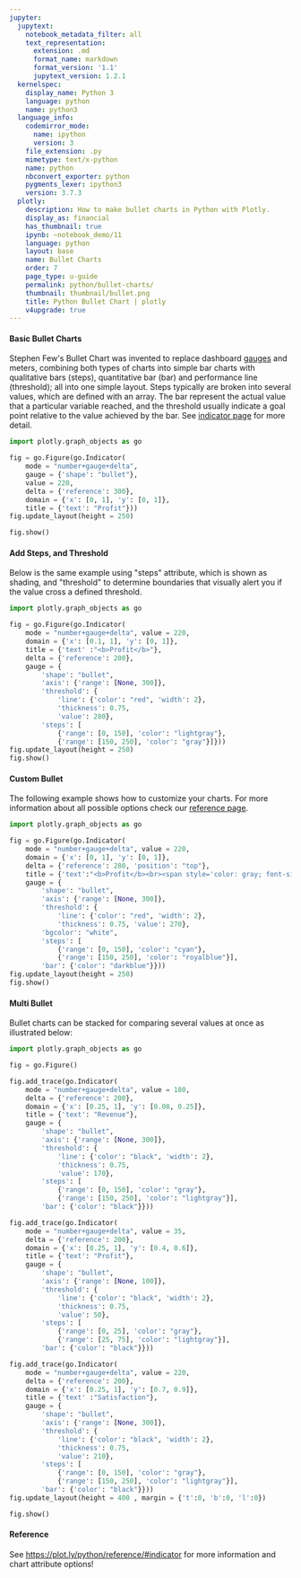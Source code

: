 ```yaml
---
jupyter:
  jupytext:
    notebook_metadata_filter: all
    text_representation:
      extension: .md
      format_name: markdown
      format_version: '1.1'
      jupytext_version: 1.2.1
  kernelspec:
    display_name: Python 3
    language: python
    name: python3
  language_info:
    codemirror_mode:
      name: ipython
      version: 3
    file_extension: .py
    mimetype: text/x-python
    name: python
    nbconvert_exporter: python
    pygments_lexer: ipython3
    version: 3.7.3
  plotly:
    description: How to make bullet charts in Python with Plotly.
    display_as: financial
    has_thumbnail: true
    ipynb: ~notebook_demo/11
    language: python
    layout: base
    name: Bullet Charts
    order: 7
    page_type: u-guide
    permalink: python/bullet-charts/
    thumbnail: thumbnail/bullet.png
    title: Python Bullet Chart | plotly
    v4upgrade: true
---
```


#### Basic Bullet Charts
Stephen Few's Bullet Chart was invented to replace dashboard [gauges](https://plot.ly/javascript/gauge-charts/) and meters, combining both types of charts into simple bar charts with qualitative bars (steps), quantitative bar (bar) and performance line (threshold); all into one simple layout.
  Steps typically are broken into several values, which are defined with an array. The bar represent the actual value that a particular variable reached, and the threshold usually indicate a goal point relative to the value achieved by the bar. See [indicator page](https://plot.ly/javascript/gauge-charts/) for more detail.

```python
import plotly.graph_objects as go

fig = go.Figure(go.Indicator(
    mode = "number+gauge+delta", 
    gauge = {'shape': "bullet"}, 
    value = 220,
    delta = {'reference': 300}, 
    domain = {'x': [0, 1], 'y': [0, 1]},
    title = {'text': "Profit"}))
fig.update_layout(height = 250)

fig.show()
```

#### Add Steps, and Threshold
Below is the same example using "steps" attribute, which is shown as shading, and "threshold" to determine boundaries that visually alert you if the value cross a defined threshold.

```python
import plotly.graph_objects as go

fig = go.Figure(go.Indicator(
    mode = "number+gauge+delta", value = 220,
    domain = {'x': [0.1, 1], 'y': [0, 1]}, 
    title = {'text' :"<b>Profit</b>"},
    delta = {'reference': 200}, 
    gauge = {
        'shape': "bullet", 
        'axis': {'range': [None, 300]}, 
        'threshold': {
            'line': {'color': "red", 'width': 2}, 
            'thickness': 0.75, 
            'value': 280},
        'steps': [
            {'range': [0, 150], 'color': "lightgray"}, 
            {'range': [150, 250], 'color': "gray"}]}))
fig.update_layout(height = 250)
fig.show()
```

#### Custom Bullet
The following example shows how to customize your charts. For more information about all possible options check our [reference page](https://plot.ly/javascript/reference/#indicator).

```python
import plotly.graph_objects as go

fig = go.Figure(go.Indicator(
    mode = "number+gauge+delta", value = 220, 
    domain = {'x': [0, 1], 'y': [0, 1]}, 
    delta = {'reference': 280, 'position': "top"}, 
    title = {'text':"<b>Profit</b><br><span style='color: gray; font-size:0.8em'>U.S. $</span>", 'font': {"size": 14}}, 
    gauge = {
        'shape': "bullet", 
        'axis': {'range': [None, 300]}, 
        'threshold': {
            'line': {'color': "red", 'width': 2}, 
            'thickness': 0.75, 'value': 270},
        'bgcolor': "white", 
        'steps': [
            {'range': [0, 150], 'color': "cyan"},
            {'range': [150, 250], 'color': "royalblue"}],
        'bar': {'color': "darkblue"}}))
fig.update_layout(height = 250)
fig.show()
```

#### Multi Bullet
Bullet charts can be stacked for comparing several values at once as illustrated below:

```python
import plotly.graph_objects as go

fig = go.Figure()

fig.add_trace(go.Indicator(
    mode = "number+gauge+delta", value = 180, 
    delta = {'reference': 200}, 
    domain = {'x': [0.25, 1], 'y': [0.08, 0.25]}, 
    title = {'text': "Revenue"}, 
    gauge = {
        'shape': "bullet", 
        'axis': {'range': [None, 300]}, 
        'threshold': {
            'line': {'color': "black", 'width': 2}, 
            'thickness': 0.75, 
            'value': 170}, 
        'steps': [
            {'range': [0, 150], 'color': "gray"}, 
            {'range': [150, 250], 'color': "lightgray"}], 
        'bar': {'color': "black"}}))

fig.add_trace(go.Indicator(
    mode = "number+gauge+delta", value = 35,
    delta = {'reference': 200}, 
    domain = {'x': [0.25, 1], 'y': [0.4, 0.6]},
    title = {'text': "Profit"}, 
    gauge = {
        'shape': "bullet", 
        'axis': {'range': [None, 100]},
        'threshold': {
            'line': {'color': "black", 'width': 2}, 
            'thickness': 0.75, 
            'value': 50},
        'steps': [
            {'range': [0, 25], 'color': "gray"}, 
            {'range': [25, 75], 'color': "lightgray"}],
        'bar': {'color': "black"}}))

fig.add_trace(go.Indicator(
    mode = "number+gauge+delta", value = 220,
    delta = {'reference': 200}, 
    domain = {'x': [0.25, 1], 'y': [0.7, 0.9]},
    title = {'text' :"Satisfaction"}, 
    gauge = {
        'shape': "bullet", 
        'axis': {'range': [None, 300]},
        'threshold': {
            'line': {'color': "black", 'width': 2}, 
            'thickness': 0.75, 
            'value': 210},
        'steps': [
            {'range': [0, 150], 'color': "gray"},
            {'range': [150, 250], 'color': "lightgray"}],
        'bar': {'color': "black"}}))
fig.update_layout(height = 400 , margin = {'t':0, 'b':0, 'l':0})

fig.show()
```

#### Reference
See https://plot.ly/python/reference/#indicator for more information and chart attribute options!

```python

```
